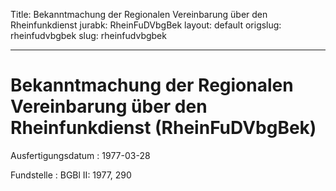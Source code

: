 Title: Bekanntmachung der Regionalen Vereinbarung über den Rheinfunkdienst
jurabk: RheinFuDVbgBek
layout: default
origslug: rheinfudvbgbek
slug: rheinfudvbgbek

---

# Bekanntmachung der Regionalen Vereinbarung über den Rheinfunkdienst (RheinFuDVbgBek)

Ausfertigungsdatum
:   1977-03-28

Fundstelle
:   BGBl II: 1977, 290

